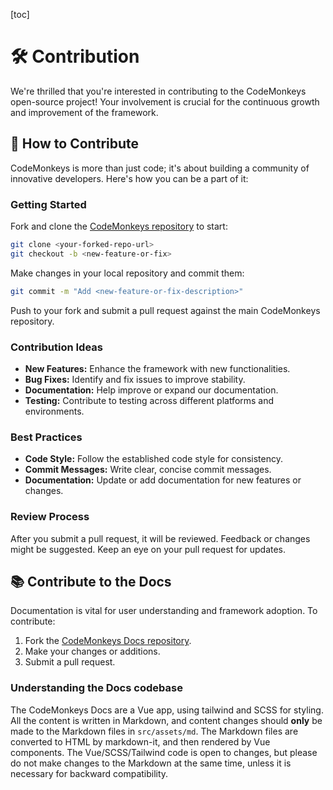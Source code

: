[toc]
# 🛠️ Contribution

We're thrilled that you're interested in contributing to the CodeMonkeys open-source project! Your involvement is crucial for the continuous growth and improvement of the framework.

## 🔄 How to Contribute

CodeMonkeys is more than just code; it's about building a community of innovative developers. Here's how you can be a part of it:

### Getting Started

Fork and clone the [CodeMonkeys repository](https://github.com/cooleydw494/codemonkeys) to start:

```bash
git clone <your-forked-repo-url>
git checkout -b <new-feature-or-fix>
```

Make changes in your local repository and commit them:

```bash
git commit -m "Add <new-feature-or-fix-description>"
```

Push to your fork and submit a pull request against the main CodeMonkeys repository.

### Contribution Ideas

- **New Features:** Enhance the framework with new functionalities.
- **Bug Fixes:** Identify and fix issues to improve stability.
- **Documentation:** Help improve or expand our documentation.
- **Testing:** Contribute to testing across different platforms and environments.

### Best Practices

- **Code Style:** Follow the established code style for consistency.
- **Commit Messages:** Write clear, concise commit messages.
- **Documentation:** Update or add documentation for new features or changes.

### Review Process

After you submit a pull request, it will be reviewed. Feedback or changes might be suggested. Keep an eye on your pull request for updates.

## 📚 Contribute to the Docs

Documentation is vital for user understanding and framework adoption. To contribute:

1. Fork the [CodeMonkeys Docs repository](https://github.com/cooleydw494/codemonkeys-docs).
2. Make your changes or additions.
3. Submit a pull request.

### Understanding the Docs codebase

The CodeMonkeys Docs are a Vue app, using tailwind and SCSS for styling. All the content is written in Markdown, and content changes should **only** be made to the Markdown files in `src/assets/md`. The Markdown files are converted to HTML by markdown-it, and then rendered by Vue components. The Vue/SCSS/Tailwind code is open to changes, but please do not make changes to the Markdown at the same time, unless it is necessary for backward compatibility.
